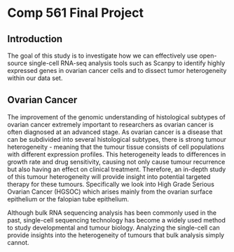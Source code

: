 # Comp 561 Final Project

## Introduction
The goal of this study is to investigate how we can effectively use open-source single-cell RNA-seq analysis tools such as Scanpy to identify highly expressed genes in ovarian cancer cells and to dissect tumor heterogeneity within our data set. 

## Ovarian Cancer
The improvement of the genomic understanding of histological subtypes of ovarian cancer extremely important to researchers as ovarian cancer is often diagnosed at an advanced stage. As ovarian cancer is a disease that can be subdivided into several histological subtypes, there is strong tumour heterogeneity - meaning that the tumour tissue consists of cell populations with different expression profiles. This heterogeneity leads to differences in growth rate and drug sensitivity, causing not only cause tumour recurrence but also having an effect on clinical treatment. Therefore, an in-depth study of this tumour heterogeneity will provide insight into potential targeted therapy for these tumours. Specifically we look into High Grade Serious Ovarian Cancer (HGSOC) which arises mainly from the ovarian surface epithelium or the falopian tube epithelium.  

Although bulk RNA sequencing analysis has been commonly used in the past, single-cell sequencing technology has become a widely used method to study developmental and tumour biology. Analyzing the single-cell can provide insights into the heterogeneity of tumours that bulk analysis simply cannot.

